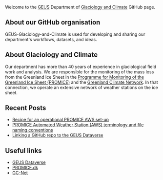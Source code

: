 Welcome to the [GEUS](http://GEUS.dk) Department of [Glaciology and Climate](https://www.geus.dk/natur-og-klima/indlandsisen) GitHub page.

## About our GitHub organisation

GEUS-Glaciology-and-Climate is used for developing and sharing our department's workflows, datasets, and ideas.

## About Glaciology and Climate

Our department has more than 40 years of experience in glaciological field work and analysis. We are responsible for the monitoring of the mass loss from the Greenland Ice Sheet in the [Programme for Monitoring of the Greenland Ice Sheet (PROMICE)](https://promice.dk/) and the [Greenland Climate Network]([http://cires1.colorado.edu/steffen/gcnet/). In that connection, we operate an extensive network of weather stations on the ice sheet.

## Recent Posts
<!-- BLOG-POST-LIST:START -->
- [Recipe for an operational PROMICE AWS set-up](https://geus-glaciology-and-climate.github.io/documentation/recipe-for-operational-aws-set-up/)
- [PROMICE Automated Weather Station &lpar;AWS&rpar; terminology and file naming conventions](https://geus-glaciology-and-climate.github.io/documentation/promice-aws-terminology/)
- [Linking a GitHub repo to the GEUS Dataverse](https://geus-glaciology-and-climate.github.io/guides/linking-a-github-repo-to-the-geus-dataverse/)
<!-- BLOG-POST-LIST:END -->

## Useful links
- [GEUS Dataverse](https://dataverse.geus.dk/)
- [PROMICE.dk](https://promice.dk/)
- [GC-Net](http://cires1.colorado.edu/steffen/gcnet/)
